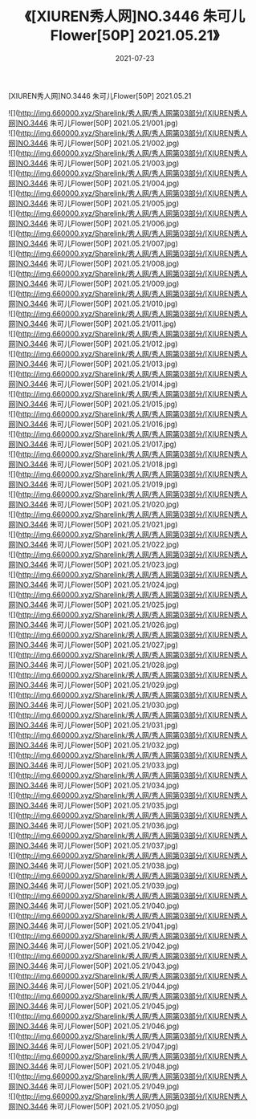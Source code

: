 ﻿---
layout: post
title:  《[XIUREN秀人网]NO.3446 朱可儿Flower[50P] 2021.05.21》
date:   2021-07-23
img: http://img.660000.xyz/Sharelink/秀人网/秀人网第03部分/[XIUREN秀人网]NO.3446 朱可儿Flower[50P] 2021.05.21/000.jpg
categories: [美女, 清纯, 唯美]
---

[XIUREN秀人网]NO.3446 朱可儿Flower[50P] 2021.05.21

  ![](http://img.660000.xyz/Sharelink/秀人网/秀人网第03部分/[XIUREN秀人网]NO.3446 朱可儿Flower[50P] 2021.05.21/001.jpg) <br> ![](http://img.660000.xyz/Sharelink/秀人网/秀人网第03部分/[XIUREN秀人网]NO.3446 朱可儿Flower[50P] 2021.05.21/002.jpg) <br> ![](http://img.660000.xyz/Sharelink/秀人网/秀人网第03部分/[XIUREN秀人网]NO.3446 朱可儿Flower[50P] 2021.05.21/003.jpg) <br> ![](http://img.660000.xyz/Sharelink/秀人网/秀人网第03部分/[XIUREN秀人网]NO.3446 朱可儿Flower[50P] 2021.05.21/004.jpg) <br> ![](http://img.660000.xyz/Sharelink/秀人网/秀人网第03部分/[XIUREN秀人网]NO.3446 朱可儿Flower[50P] 2021.05.21/005.jpg) <br> ![](http://img.660000.xyz/Sharelink/秀人网/秀人网第03部分/[XIUREN秀人网]NO.3446 朱可儿Flower[50P] 2021.05.21/006.jpg) <br> ![](http://img.660000.xyz/Sharelink/秀人网/秀人网第03部分/[XIUREN秀人网]NO.3446 朱可儿Flower[50P] 2021.05.21/007.jpg) <br> ![](http://img.660000.xyz/Sharelink/秀人网/秀人网第03部分/[XIUREN秀人网]NO.3446 朱可儿Flower[50P] 2021.05.21/008.jpg) <br> ![](http://img.660000.xyz/Sharelink/秀人网/秀人网第03部分/[XIUREN秀人网]NO.3446 朱可儿Flower[50P] 2021.05.21/009.jpg) <br> ![](http://img.660000.xyz/Sharelink/秀人网/秀人网第03部分/[XIUREN秀人网]NO.3446 朱可儿Flower[50P] 2021.05.21/010.jpg) <br> ![](http://img.660000.xyz/Sharelink/秀人网/秀人网第03部分/[XIUREN秀人网]NO.3446 朱可儿Flower[50P] 2021.05.21/011.jpg) <br> ![](http://img.660000.xyz/Sharelink/秀人网/秀人网第03部分/[XIUREN秀人网]NO.3446 朱可儿Flower[50P] 2021.05.21/012.jpg) <br> ![](http://img.660000.xyz/Sharelink/秀人网/秀人网第03部分/[XIUREN秀人网]NO.3446 朱可儿Flower[50P] 2021.05.21/013.jpg) <br> ![](http://img.660000.xyz/Sharelink/秀人网/秀人网第03部分/[XIUREN秀人网]NO.3446 朱可儿Flower[50P] 2021.05.21/014.jpg) <br> ![](http://img.660000.xyz/Sharelink/秀人网/秀人网第03部分/[XIUREN秀人网]NO.3446 朱可儿Flower[50P] 2021.05.21/015.jpg) <br> ![](http://img.660000.xyz/Sharelink/秀人网/秀人网第03部分/[XIUREN秀人网]NO.3446 朱可儿Flower[50P] 2021.05.21/016.jpg) <br> ![](http://img.660000.xyz/Sharelink/秀人网/秀人网第03部分/[XIUREN秀人网]NO.3446 朱可儿Flower[50P] 2021.05.21/017.jpg) <br> ![](http://img.660000.xyz/Sharelink/秀人网/秀人网第03部分/[XIUREN秀人网]NO.3446 朱可儿Flower[50P] 2021.05.21/018.jpg) <br> ![](http://img.660000.xyz/Sharelink/秀人网/秀人网第03部分/[XIUREN秀人网]NO.3446 朱可儿Flower[50P] 2021.05.21/019.jpg) <br> ![](http://img.660000.xyz/Sharelink/秀人网/秀人网第03部分/[XIUREN秀人网]NO.3446 朱可儿Flower[50P] 2021.05.21/020.jpg) <br> ![](http://img.660000.xyz/Sharelink/秀人网/秀人网第03部分/[XIUREN秀人网]NO.3446 朱可儿Flower[50P] 2021.05.21/021.jpg) <br> ![](http://img.660000.xyz/Sharelink/秀人网/秀人网第03部分/[XIUREN秀人网]NO.3446 朱可儿Flower[50P] 2021.05.21/022.jpg) <br> ![](http://img.660000.xyz/Sharelink/秀人网/秀人网第03部分/[XIUREN秀人网]NO.3446 朱可儿Flower[50P] 2021.05.21/023.jpg) <br> ![](http://img.660000.xyz/Sharelink/秀人网/秀人网第03部分/[XIUREN秀人网]NO.3446 朱可儿Flower[50P] 2021.05.21/024.jpg) <br> ![](http://img.660000.xyz/Sharelink/秀人网/秀人网第03部分/[XIUREN秀人网]NO.3446 朱可儿Flower[50P] 2021.05.21/025.jpg) <br> ![](http://img.660000.xyz/Sharelink/秀人网/秀人网第03部分/[XIUREN秀人网]NO.3446 朱可儿Flower[50P] 2021.05.21/026.jpg) <br> ![](http://img.660000.xyz/Sharelink/秀人网/秀人网第03部分/[XIUREN秀人网]NO.3446 朱可儿Flower[50P] 2021.05.21/027.jpg) <br> ![](http://img.660000.xyz/Sharelink/秀人网/秀人网第03部分/[XIUREN秀人网]NO.3446 朱可儿Flower[50P] 2021.05.21/028.jpg) <br> ![](http://img.660000.xyz/Sharelink/秀人网/秀人网第03部分/[XIUREN秀人网]NO.3446 朱可儿Flower[50P] 2021.05.21/029.jpg) <br> ![](http://img.660000.xyz/Sharelink/秀人网/秀人网第03部分/[XIUREN秀人网]NO.3446 朱可儿Flower[50P] 2021.05.21/030.jpg) <br> ![](http://img.660000.xyz/Sharelink/秀人网/秀人网第03部分/[XIUREN秀人网]NO.3446 朱可儿Flower[50P] 2021.05.21/031.jpg) <br> ![](http://img.660000.xyz/Sharelink/秀人网/秀人网第03部分/[XIUREN秀人网]NO.3446 朱可儿Flower[50P] 2021.05.21/032.jpg) <br> ![](http://img.660000.xyz/Sharelink/秀人网/秀人网第03部分/[XIUREN秀人网]NO.3446 朱可儿Flower[50P] 2021.05.21/033.jpg) <br> ![](http://img.660000.xyz/Sharelink/秀人网/秀人网第03部分/[XIUREN秀人网]NO.3446 朱可儿Flower[50P] 2021.05.21/034.jpg) <br> ![](http://img.660000.xyz/Sharelink/秀人网/秀人网第03部分/[XIUREN秀人网]NO.3446 朱可儿Flower[50P] 2021.05.21/035.jpg) <br> ![](http://img.660000.xyz/Sharelink/秀人网/秀人网第03部分/[XIUREN秀人网]NO.3446 朱可儿Flower[50P] 2021.05.21/036.jpg) <br> ![](http://img.660000.xyz/Sharelink/秀人网/秀人网第03部分/[XIUREN秀人网]NO.3446 朱可儿Flower[50P] 2021.05.21/037.jpg) <br> ![](http://img.660000.xyz/Sharelink/秀人网/秀人网第03部分/[XIUREN秀人网]NO.3446 朱可儿Flower[50P] 2021.05.21/038.jpg) <br> ![](http://img.660000.xyz/Sharelink/秀人网/秀人网第03部分/[XIUREN秀人网]NO.3446 朱可儿Flower[50P] 2021.05.21/039.jpg) <br> ![](http://img.660000.xyz/Sharelink/秀人网/秀人网第03部分/[XIUREN秀人网]NO.3446 朱可儿Flower[50P] 2021.05.21/040.jpg) <br> ![](http://img.660000.xyz/Sharelink/秀人网/秀人网第03部分/[XIUREN秀人网]NO.3446 朱可儿Flower[50P] 2021.05.21/041.jpg) <br> ![](http://img.660000.xyz/Sharelink/秀人网/秀人网第03部分/[XIUREN秀人网]NO.3446 朱可儿Flower[50P] 2021.05.21/042.jpg) <br> ![](http://img.660000.xyz/Sharelink/秀人网/秀人网第03部分/[XIUREN秀人网]NO.3446 朱可儿Flower[50P] 2021.05.21/043.jpg) <br> ![](http://img.660000.xyz/Sharelink/秀人网/秀人网第03部分/[XIUREN秀人网]NO.3446 朱可儿Flower[50P] 2021.05.21/044.jpg) <br> ![](http://img.660000.xyz/Sharelink/秀人网/秀人网第03部分/[XIUREN秀人网]NO.3446 朱可儿Flower[50P] 2021.05.21/045.jpg) <br> ![](http://img.660000.xyz/Sharelink/秀人网/秀人网第03部分/[XIUREN秀人网]NO.3446 朱可儿Flower[50P] 2021.05.21/046.jpg) <br> ![](http://img.660000.xyz/Sharelink/秀人网/秀人网第03部分/[XIUREN秀人网]NO.3446 朱可儿Flower[50P] 2021.05.21/047.jpg) <br> ![](http://img.660000.xyz/Sharelink/秀人网/秀人网第03部分/[XIUREN秀人网]NO.3446 朱可儿Flower[50P] 2021.05.21/048.jpg) <br> ![](http://img.660000.xyz/Sharelink/秀人网/秀人网第03部分/[XIUREN秀人网]NO.3446 朱可儿Flower[50P] 2021.05.21/049.jpg) <br> ![](http://img.660000.xyz/Sharelink/秀人网/秀人网第03部分/[XIUREN秀人网]NO.3446 朱可儿Flower[50P] 2021.05.21/050.jpg) <br>